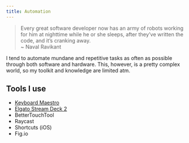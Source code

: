 ```yaml
---
title: Automation
---
```


> Every great software developer now has an army of robots working for him at nighttime while he or she sleeps, after they’ve written the code, and it’s cranking away.  
> ~ Naval Ravikant

I tend to automate mundane and repetitive tasks as often as possible through both software and hardware. This, however, is a pretty complex world, so my toolkit and knowledge are limited atm.

## Tools I use

- [Keyboard Maestro](tools/apps/keyboard-maestro.md)
- [Elgato Stream Deck 2](tools/hardware.md#Workstation)
- BetterTouchTool
- Raycast
- Shortcuts (iOS)
- Fig.io
